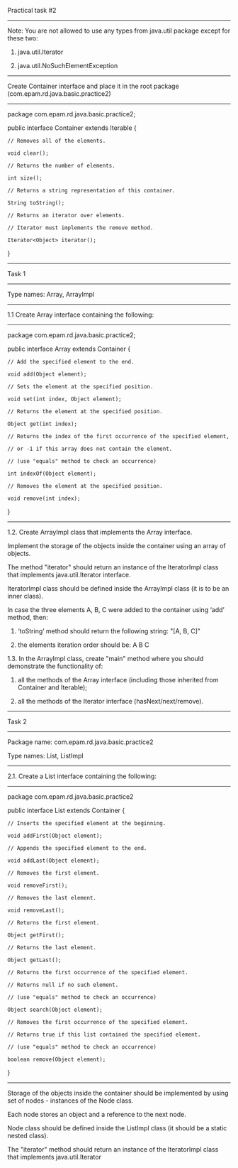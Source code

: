 

Practical task #2

_______________________

Note: You are not allowed to use any types from java.util package except for these two:

1) java.util.Iterator

2) java.util.NoSuchElementException

_______________________

Create Container interface and place it in the root package (com.epam.rd.java.basic.practice2)

_______________________

package com.epam.rd.java.basic.practice2;

public interface Container extends Iterable<Object> {

    // Removes all of the elements. 

    void clear(); 

    // Returns the number of elements.  

    int size();    

    // Returns a string representation of this container.  

    String toString(); 

    // Returns an iterator over elements. 

    // Iterator must implements the remove method. 

    Iterator<Object> iterator(); 

}

_______________________

Task 1

_______________________

Type names: Array, ArrayImpl

_______________________

1.1 Create Array interface containing the following:

_______________________

package com.epam.rd.java.basic.practice2;  

public interface Array extends Container {   

    // Add the specified element to the end.  

    void add(Object element);   

    // Sets the element at the specified position. 

    void set(int index, Object element);   

    // Returns the element at the specified position. 

    Object get(int index);  

    // Returns the index of the first occurrence of the specified element,  

    // or -1 if this array does not contain the element.  

    // (use "equals" method to check an occurrence)  

    int indexOf(Object element);  

    // Removes the element at the specified position.  

    void remove(int index); 

 

}

_______________________

1.2. Create ArrayImpl class that implements the Array interface.

Implement the storage of the objects inside the container using an array of objects.

The method "iterator" should return an instance of the IteratorImpl class that implements java.util.Iterator<Object> interface. 

IteratorImpl class should be defined inside the ArrayImpl class (it is to be an inner class).

In case the three elements A, B, C were added to the container using ‘add’ method, then:

1) ‘toString’ method should return the following string: "[A, B, C]"

2) the elements iteration order should be: A B C

1.3. In the ArrayImpl class, create "main" method where you should demonstrate the functionality of:

1) all the methods of the Array interface (including those inherited from Container and Iterable);

2) all the methods of the Iterator interface (hasNext/next/remove).

_______________________

Task 2

_______________________

Package name: com.epam.rd.java.basic.practice2

Type names: List, ListImpl

_______________________

2.1. Create a List interface containing the following: 

_______________________

package com.epam.rd.java.basic.practice2

public interface List extends Container { 

    // Inserts the specified element at the beginning.

    void addFirst(Object element); 

    // Appends the specified element to the end.

    void addLast(Object element);  

    // Removes the first element.  

    void removeFirst();  

    // Removes the last element. 

    void removeLast();  

    // Returns the first element.

    Object getFirst();   

    // Returns the last element.  

    Object getLast();  

    // Returns the first occurrence of the specified element.

    // Returns null if no such element. 

    // (use "equals" method to check an occurrence)  

    Object search(Object element);  

    // Removes the first occurrence of the specified element. 

    // Returns true if this list contained the specified element.

    // (use "equals" method to check an occurrence)  

    boolean remove(Object element); 

}

_______________________

Storage of the objects inside the container should be implemented by using set of nodes - instances of the Node class.

Each node stores an object and a reference to the next node.

Node class should be defined inside the ListImpl class (it should be a static nested class).

The "iterator" method should return an instance of the IteratorImpl class that implements java.util.Iterator<Object> interface.

The IteratorImpl class should be defined inside the ListImpl class (it should be an inner class).

In case the three elements A, B, C were added to the container using the "addLast" method, then:

1) toString method should return the following string "[A, B, C]"

2) the elements iteration order should be: A B C

2.3 In the ListImpl class, create "main" method where you should demonstrate the functionality of:

1) all the methods from the List interface (including those inherited from Container and Iterable);

2) all the methods of the Iterator interface (hasNext/next/remove).

_______________________

Task 3

_______________________

Type names: Queue, QueueImpl

_______________________

3.1.  Create Queue interface containing the following:

_______________________

public interface Queue extends Container {  

    // Appends the specified element to the end.  

    void enqueue(Object element);  

    // Removes the head.  

    Object dequeue();   

    // Returns the head. 

    Object top();  

}

_______________________

3.2. Create QueueImpl class that implements the Queue interface.

In case the three elements A, B, C were added to the container using the "enqueue" method, then:

1) toString method should return the following string "[A, B, C]”

2) the elements iteration order should be: A B C

3.3 In the QueueImpl class, create "main" method where you should demonstrate the functionality of:

1) all the methods from the Queue interface (including those inherited from Container and Interable);

2) all the methods of the Iterator interface (hasNext/next/remove).

_______________________

Task 4

_______________________

Type names: Stack, StackImpl

_______________________

4.1.  Create Stack interface containing the following:

_______________________

package com.epam.rd.java.basic.practice2; 

public interface Stack extends Container {   

    // Pushes the specified element onto the top.  

    void push(Object element);    

    // Removes and returns the top element. 

    Object pop();   

    // Returns the top element. 

    Object top();  

}

_______________________

4.2. Create StackImpl class that implements the Stack interface.

In case the three elements  A, B, C were added to the container using ‘push’ method , then:

1)   toString method should return the following string "[A, B, C]"

3) the elements iteration order should be: C B A

4.3. In the StackImpl class, create ‘main’ method where you should demonstrate the functionality of:

1) all the methods from the Stack interface (including those inherited from Container and Interable);

2) all the methods of the Iterator interface (hasNext/next/remove).

_______________________

Notes.

1. The result should be presented as a project named Practice2.

2. The root package for all the classes: com.epam.rd.java.basic.practice2
